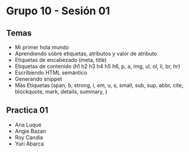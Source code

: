 # Grupo 10 - Sesión 01

## Temas
- Mi primer hola mundo
- Aprendiendo sobre etiquetas, atributos y valor de atributo
- Etiquetas de encabezado (meta, title)
- Etiquetas de contenido (h1 h2 h3 h4 h5 h6, p, a, img, ul, ol, li, br, hr)
- Escribiendo HTML semántico
- Generando snippet
- Màs Etiquetas (span, b, strong, i, em, u, s, small, sub, sup, abbr, cite, blockquote, mark, details, summary, )

## Practica 01
- Ana Luque
- Angie Bazan
- Roy Candia
- Yuri Abarca